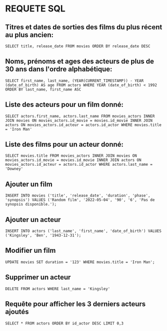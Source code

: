 # REQUETE SQL

## Titres et dates de sorties des films du plus récent au plus ancien:

	SELECT title, release_date FROM movies ORDER BY release_date DESC


## Noms, prénoms et ages des acteurs de plus de 30 ans dans l'ordre alphabétique:

	SELECT first_name, last_name, (YEAR(CURRENT_TIMESTAMP)) - YEAR (date_of_birth) AS age FROM actors WHERE YEAR (date_of_birth) < 1992 ORDER BY last_name, first_name ASC


## Liste des acteurs pour un film donné:

	SELECT actors.first_name, actors.last_name FROM movies_actors INNER JOIN movies ON movies_actors.id_movie = movies.id_movie INNER JOIN actors ON movies_actors.id_acteur = actors.id_actor WHERE movies.title = 'Iron Man'


## Liste des films pour un acteur donné:

	SELECT movies.title FROM movies_actors INNER JOIN movies ON movies_actors.id_movie = movies.id_movie INNER JOIN actors ON movies_actors.id_acteur = actors.id_actor WHERE actors.last_name = 'Downey'


## Ajouter un film

	INSERT INTO movies ('title', 'release_date', 'duration', 'phase', 'synopsis') VALUES ('Random film', '2022-05-04', '90', '6', 'Pas de synopsis disponible.');


## Ajouter un acteur

	INSERT INTO actors ('last_name', 'first_name', 'date_of_birth') VALUES ('Kingsley', 'Ben', '1943-12-31');


## Modifier un film

	UPDATE movies SET duration = '123' WHERE movies.title = 'Iron Man';



## Supprimer un acteur

	DELETE FROM actors WHERE last_name = 'Kingsley'


## Requête pour afficher les 3 derniers acteurs ajoutés

	SELECT * FROM actors ORDER BY id_actor DESC LIMIT 0,3
